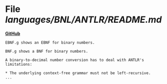 # File _languages/BNL/ANTLR/README.md_
**[GitHub](https://github.com/softlang/yas/blob/master/languages/BNL/ANTLR/README.md)**
```
EBNF.g shows an EBNF for binary numbers.

BNF.g shows a BNF for binary numbers.

A binary-to-decimal number conversion has to deal with ANTLR's limitations:

* The underlying context-free grammar must not be left-recursive.
...
```
